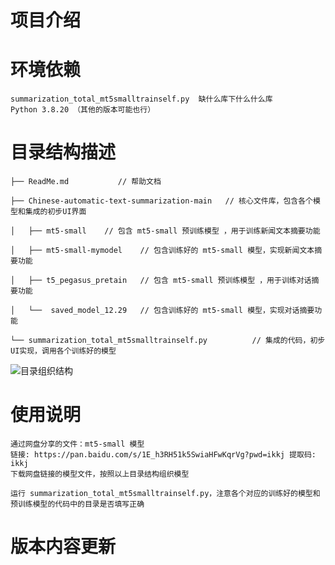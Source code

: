 ﻿# 项目介绍

# 环境依赖
    summarization_total_mt5smalltrainself.py  缺什么库下什么什么库
    Python 3.8.20 （其他的版本可能也行）
# 目录结构描述
    ├── ReadMe.md           // 帮助文档
    
    ├── Chinese-automatic-text-summarization-main   // 核心文件库，包含各个模型和集成的初步UI界面
    
    │   ├── mt5-small    // 包含 mt5-small 预训练模型 ，用于训练新闻文本摘要功能
    
    │   ├── mt5-small-mymodel    // 包含训练好的 mt5-small 模型，实现新闻文本摘要功能

    │   ├── t5_pegasus_pretain   // 包含 mt5-small 预训练模型 ，用于训练对话摘要功能

    │   └──  saved_model_12.29   // 包含训练好的 mt5-small 模型，实现对话摘要功能 
    
    └── summarization_total_mt5smalltrainself.py          // 集成的代码，初步UI实现，调用各个训练好的模型
 
![目录组织结构](https://i-blog.csdnimg.cn/direct/9e5838afae434df8bf167a06a63cc90a.png#pic_center)

# 使用说明
    通过网盘分享的文件：mt5-small 模型
    链接: https://pan.baidu.com/s/1E_h3RH51k5SwiaHFwKqrVg?pwd=ikkj 提取码: ikkj 
    下载网盘链接的模型文件，按照以上目录结构组织模型
    
    运行 summarization_total_mt5smalltrainself.py，注意各个对应的训练好的模型和预训练模型的代码中的目录是否填写正确
# 版本内容更新
 
 
